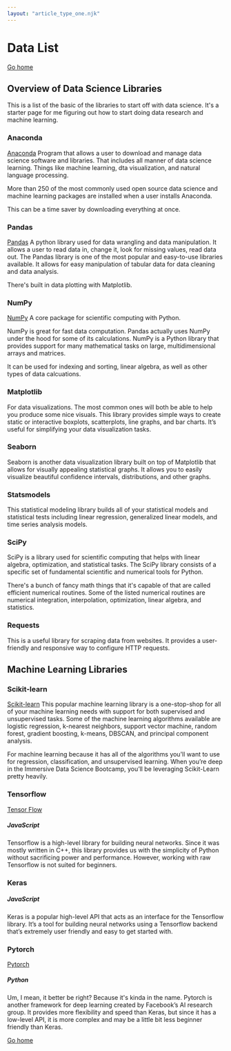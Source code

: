 ```yaml
---
layout: "article_type_one.njk"
---
```

# Data List
[Go home](/index.html)
## Overview of Data Science Libraries

This is a list of the basic of the libraries to start off with data science. It's a starter page for me figuring out how to start doing data research and machine learning.

### Anaconda
[Anaconda](https://www.anaconda.com/)
Program that allows a user to download and manage data science software and libraries. That includes all manner of data science learning. Things like machine learning, dta visualization, and natural language processing.

More than 250 of the most commonly used open source data science and machine learning packages are installed when a user installs Anaconda. 

This can be a time saver by downloading everything at once.

### Pandas
[Pandas](https://pandas.pydata.org/)
A python library used for data wrangling and data manipulation. It allows a user to read data in, change it, look for missing values, read data out. The Pandas library is one of the most popular and easy-to-use libraries available. It allows for easy manipulation of tabular data for data cleaning and data analysis.

There's built in data plotting with Matplotlib.

### NumPy
[NumPy](https://numpy.org/)
A core package for scientific computing with Python.

NumPy is great for fast data computation. Pandas actually uses NumPy under the hood for some of its calculations. NumPy is a Python library that provides support for many mathematical tasks on large, multidimensional arrays and matrices.

It can be used for indexing and sorting, linear algebra, as well as other types of data calcuations.

### Matplotlib
For data visualizations. The most common ones will both be able to help you produce some nice visuals. This library provides simple ways to create static or interactive boxplots, scatterplots, line graphs, and bar charts. It’s useful for simplifying your data visualization tasks.

### Seaborn
Seaborn is another data visualization library built on top of Matplotlib that allows for visually appealing statistical graphs. It allows you to easily visualize beautiful confidence intervals, distributions, and other graphs.

### Statsmodels
This statistical modeling library builds all of your statistical models and statistical tests including linear regression, generalized linear models, and time series analysis models.

### SciPy
SciPy is a library used for scientific computing that helps with linear algebra, optimization, and statistical tasks. The SciPy library consists of a specific set of fundamental scientific and numerical tools for Python.

There's a bunch of fancy math things that it's capable of that are called efficient numerical routines. Some of the listed numerical routines are numerical integration, interpolation, optimization, linear algebra, and statistics.

### Requests
This is a useful library for scraping data from websites. It provides a user-friendly and responsive way to configure HTTP requests.

## Machine Learning Libraries

### Scikit-learn
[Scikit-learn](https://scikit-learn.org/stable/)
This popular machine learning library is a one-stop-shop for all of your machine learning needs with support for both supervised and unsupervised tasks. Some of the machine learning algorithms available are logistic regression, k-nearest neighbors, support vector machine, random forest, gradient boosting, k-means, DBSCAN, and principal component analysis.

For machine learning because it has all of the algorithms you'll want to use for regression, classification, and unsupervised learning. When you’re deep in the Immersive Data Science Bootcamp, you’ll be leveraging Scikit-Learn pretty heavily.

### Tensorflow
[Tensor Flow](https://www.tensorflow.org/)
##### JavaScript
Tensorflow is a high-level library for building neural networks. Since it was mostly written in C++, this library provides us with the simplicity of Python without sacrificing power and performance. However, working with raw Tensorflow is not suited for beginners.

### Keras 
##### JavaScript
Keras is a popular high-level API that acts as an interface for the Tensorflow library. It’s a tool for building neural networks using a Tensorflow backend that’s extremely user friendly and easy to get started with.

### Pytorch
[Pytorch](https://pytorch.org/)
##### Python
Um, I mean, it better be right? Because it's kinda in the name.
Pytorch is another framework for deep learning created by Facebook’s AI research group. It provides more flexibility and speed than Keras, but since it has a low-level API, it is more complex and may be a little bit less beginner friendly than Keras. 

[Go home](/index.html)